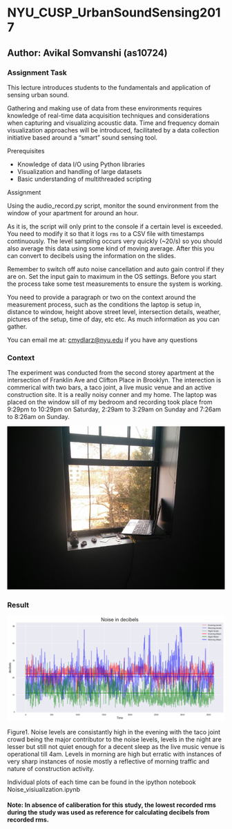 # NYU_CUSP_UrbanSoundSensing2017

## Author: Avikal Somvanshi (as10724)

### Assignment Task

This lecture introduces students to the fundamentals and application of sensing urban sound.

Gathering and making use of data from these environments requires knowledge of real-time data acquisition techniques and considerations when capturing and visualizing acoustic data. Time and frequency domain visualization approaches will be introduced, facilitated by a data collection initiative based around a “smart” sound sensing tool.

Prerequisites

* Knowledge of data I/O using Python libraries
* Visualization and handling of large datasets
* Basic understanding of multithreaded scripting

Assignment

Using the audio_record.py script, monitor the sound environment from the window of your apartment for around an hour.

As it is, the script will only print to the console if a certain level is exceeded. You need to modify it so that it logs `rms` to a CSV file with timestamps continuously. The level sampling occurs very quickly (~20/s) so you should also average this data using some kind of moving average. After this you can convert to decibels using the information on the slides.

Remember to switch off auto noise cancellation and auto gain control if they are on. Set the input gain to maximum in the OS settings. Before you start the process take some test measurements to ensure the system is working.

You need to provide a paragraph or two on the context around the measurement process, such as the conditions the laptop is setup in, distance to window, height above street level, intersection details, weather, pictures of the setup, time of day, etc etc. As much information as you can gather.

You can email me at: cmydlarz@nyu.edu if you have any questions

### Context

The experiment was conducted from the second storey apartment at the intersection of Franklin Ave and Clifton Place in Brooklyn. The interection is commerical with two bars, a taco joint, a live music venue and an active construction site. It is a really noisy conner and my home. The laptop was placed on the window sill of my bedroom and recording took place from 9:29pm to 10:29pm on Saturday, 2:29am to 3:29am on Sunday and 7:26am to 8:26am on Sunday.

![Setup Assignment 3:](laptop_setup.jpeg)

### Result

![Plot 1 Assignment 3:](noiseC.png)

Figure1. Noise levels are consistantly high in the evening with the taco joint crowd being the major contributor to the noise levels, levels in the night are lesser but still not quiet enough for a decent sleep as the live music venue is operational till 4am. Levels in morning are high but erratic with instances of very sharp instances of nosie mostly a reflective of morning traffic and nature of construction activity.

Individual plots of each time can be found in the ipython notebook Noise_visiualization.ipynb 

#### Note: In absence of caliberation for this study, the lowest recorded rms during the study was used as reference for calculating decibels from recorded rms.